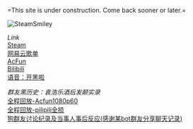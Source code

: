 
=This site is under construction. Come back sooner or later.=

![SteamSmiley](https://cdn.akamai.steamstatic.com/steamcommunity/public/images/avatars/30/30c9996d5f1d7f3e1cddc5286537b742ddb0b559_full.jpg)

*Link*<br />
[Steam](https://steamcommunity.com/id/xeRathLoRash/)<br />
[网易云歌单](https://music.163.com/#/user/home?id=97289139)<br />
[AcFun](https://www.acfun.cn/u/14150210)<br />
[Bilibili](https://space.bilibili.com/21234201/)<br />
[语音：开黑啦](https://kaihei.co/wcrOAz)<br />




*群友黑历史：袁浩乐酒后发颠实录* <br />
[全程回放-Acfun1080p60](https://www.acfun.cn/v/ac24563298)<br />
[全程回放-pilipili全损](https://www.bilibili.com/video/BV1DK4y1n7d2)<br />
[狗群友讨论纪录及当事人事后反应(感谢某bot群友分享聊天记录)](https://Innotori.github.io/袁浩乐发病讨论实录.txt)<br />

